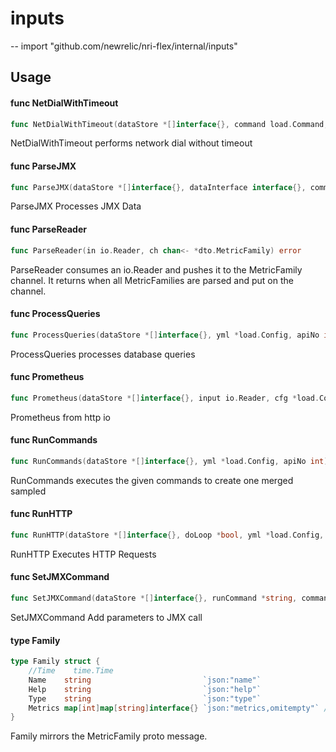 # inputs
--
    import "github.com/newrelic/nri-flex/internal/inputs"


## Usage

#### func  NetDialWithTimeout

```go
func NetDialWithTimeout(dataStore *[]interface{}, command load.Command, dataSample *map[string]interface{}, api load.API, processType *string)
```
NetDialWithTimeout performs network dial without timeout

#### func  ParseJMX

```go
func ParseJMX(dataStore *[]interface{}, dataInterface interface{}, command load.Command, dataSample *map[string]interface{})
```
ParseJMX Processes JMX Data

#### func  ParseReader

```go
func ParseReader(in io.Reader, ch chan<- *dto.MetricFamily) error
```
ParseReader consumes an io.Reader and pushes it to the MetricFamily channel. It
returns when all MetricFamilies are parsed and put on the channel.

#### func  ProcessQueries

```go
func ProcessQueries(dataStore *[]interface{}, yml *load.Config, apiNo int)
```
ProcessQueries processes database queries

#### func  Prometheus

```go
func Prometheus(dataStore *[]interface{}, input io.Reader, cfg *load.Config, api *load.API)
```
Prometheus from http io

#### func  RunCommands

```go
func RunCommands(dataStore *[]interface{}, yml *load.Config, apiNo int)
```
RunCommands executes the given commands to create one merged sampled

#### func  RunHTTP

```go
func RunHTTP(dataStore *[]interface{}, doLoop *bool, yml *load.Config, api load.API, reqURL *string)
```
RunHTTP Executes HTTP Requests

#### func  SetJMXCommand

```go
func SetJMXCommand(dataStore *[]interface{}, runCommand *string, command load.Command, api load.API, config *load.Config)
```
SetJMXCommand Add parameters to JMX call

#### type Family

```go
type Family struct {
	//Time    time.Time
	Name    string                         `json:"name"`
	Help    string                         `json:"help"`
	Type    string                         `json:"type"`
	Metrics map[int]map[string]interface{} `json:"metrics,omitempty"` // Either metric or summary.
}
```

Family mirrors the MetricFamily proto message.
